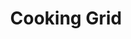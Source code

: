---
title: "Cooking Grid"
description: "ELSS-001"
draft: false
image1 : 
  - name : "images/portfolio/cooking-grid/ELSS-001.jpg"
bg_image: "images/grid_group.jpg"
category: "Cooking Grid"
information:
  - label : "Item"
    info : "ELSS-001"
  - label : "Description"
    info : 'Stamped Stainless Steel Cooking Grid'
  - label : "Material"
    info : "SUS430"
  - label : "Size"
    info : '471mm x 222.5mm'
  
---